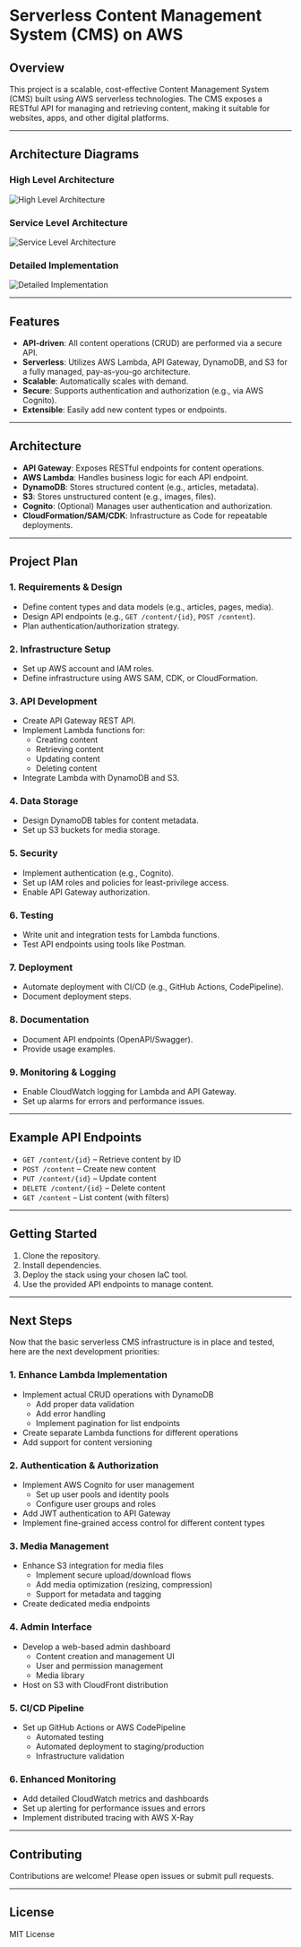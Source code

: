 # Serverless Content Management System (CMS) on AWS

## Overview

This project is a scalable, cost-effective Content Management System (CMS) built using AWS serverless technologies. The CMS exposes a RESTful API for managing and retrieving content, making it suitable for websites, apps, and other digital platforms.

---

## Architecture Diagrams

### High Level Architecture
![High Level Architecture](architecture_high_level.png)

### Service Level Architecture
![Service Level Architecture](architecture_service_level.png)

### Detailed Implementation
![Detailed Implementation](architecture_detailed.png)

---

## Features

- **API-driven**: All content operations (CRUD) are performed via a secure API.
- **Serverless**: Utilizes AWS Lambda, API Gateway, DynamoDB, and S3 for a fully managed, pay-as-you-go architecture.
- **Scalable**: Automatically scales with demand.
- **Secure**: Supports authentication and authorization (e.g., via AWS Cognito).
- **Extensible**: Easily add new content types or endpoints.

---

## Architecture

- **API Gateway**: Exposes RESTful endpoints for content operations.
- **AWS Lambda**: Handles business logic for each API endpoint.
- **DynamoDB**: Stores structured content (e.g., articles, metadata).
- **S3**: Stores unstructured content (e.g., images, files).
- **Cognito**: (Optional) Manages user authentication and authorization.
- **CloudFormation/SAM/CDK**: Infrastructure as Code for repeatable deployments.

---

## Project Plan

### 1. Requirements & Design

- Define content types and data models (e.g., articles, pages, media).
- Design API endpoints (e.g., `GET /content/{id}`, `POST /content`).
- Plan authentication/authorization strategy.

### 2. Infrastructure Setup

- Set up AWS account and IAM roles.
- Define infrastructure using AWS SAM, CDK, or CloudFormation.

### 3. API Development

- Create API Gateway REST API.
- Implement Lambda functions for:
  - Creating content
  - Retrieving content
  - Updating content
  - Deleting content
- Integrate Lambda with DynamoDB and S3.

### 4. Data Storage

- Design DynamoDB tables for content metadata.
- Set up S3 buckets for media storage.

### 5. Security

- Implement authentication (e.g., Cognito).
- Set up IAM roles and policies for least-privilege access.
- Enable API Gateway authorization.

### 6. Testing

- Write unit and integration tests for Lambda functions.
- Test API endpoints using tools like Postman.

### 7. Deployment

- Automate deployment with CI/CD (e.g., GitHub Actions, CodePipeline).
- Document deployment steps.

### 8. Documentation

- Document API endpoints (OpenAPI/Swagger).
- Provide usage examples.

### 9. Monitoring & Logging

- Enable CloudWatch logging for Lambda and API Gateway.
- Set up alarms for errors and performance issues.

---

## Example API Endpoints

- `GET /content/{id}` – Retrieve content by ID
- `POST /content` – Create new content
- `PUT /content/{id}` – Update content
- `DELETE /content/{id}` – Delete content
- `GET /content` – List content (with filters)

---

## Getting Started

1. Clone the repository.
2. Install dependencies.
3. Deploy the stack using your chosen IaC tool.
4. Use the provided API endpoints to manage content.

---

## Next Steps

Now that the basic serverless CMS infrastructure is in place and tested, here are the next development priorities:

### 1. Enhance Lambda Implementation
- Implement actual CRUD operations with DynamoDB
  - Add proper data validation
  - Add error handling
  - Implement pagination for list endpoints
- Create separate Lambda functions for different operations
- Add support for content versioning

### 2. Authentication & Authorization
- Implement AWS Cognito for user management
  - Set up user pools and identity pools
  - Configure user groups and roles
- Add JWT authentication to API Gateway
- Implement fine-grained access control for different content types

### 3. Media Management
- Enhance S3 integration for media files
  - Implement secure upload/download flows
  - Add media optimization (resizing, compression)
  - Support for metadata and tagging
- Create dedicated media endpoints

### 4. Admin Interface
- Develop a web-based admin dashboard
  - Content creation and management UI
  - User and permission management
  - Media library
- Host on S3 with CloudFront distribution

### 5. CI/CD Pipeline
- Set up GitHub Actions or AWS CodePipeline
  - Automated testing
  - Automated deployment to staging/production
  - Infrastructure validation

### 6. Enhanced Monitoring
- Add detailed CloudWatch metrics and dashboards
- Set up alerting for performance issues and errors
- Implement distributed tracing with AWS X-Ray

---

## Contributing

Contributions are welcome! Please open issues or submit pull requests.

---

## License

MIT License 